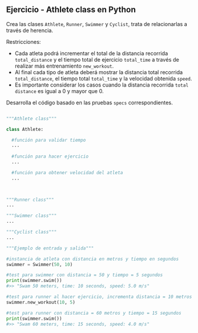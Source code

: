 ## Ejercicio - Athlete class en Python

Crea las clases `Athlete`, `Runner`, `Swimmer` y `Cyclist`, trata de relacionarlas a través de herencia. 

Restricciones:

- Cada atleta podrá incrementar el total de la distancia recorrida `total_distance` y el tiempo total de ejercicio `total_time` a través de realizar más entrenamiento `new_workout`. 
- Al final cada tipo de atleta deberá mostrar la distancia total recorrida `total_distance`, el tiempo total `total_time` y la velocidad obtenida `speed`. 
- Es importante considerar los casos cuando la distancia recorrida `total distance` es igual a 0 y mayor que 0. 

Desarrolla el código basado en las pruebas `specs` correspondientes.

```python

"""Athlete class"""

class Athlete:

  #función para validar tiempo
  ...
  
  #función para hacer ejercicio
  ...

  #función para obtener velocidad del atleta
  ...
  


"""Runner class"""
...

"""Swimmer class"""
...

"""Cyclist class"""
...

```

```python
"""Ejemplo de entrada y salida"""

#instancia de atleta con distancia en metros y tiempo en segundos
swimmer = Swimmer(50, 10)

#test para swimmer con distancia = 50 y tiempo = 5 segundos
print(swimmer.swim())
#>> "Swam 50 meters, time: 10 seconds, speed: 5.0 m/s"

#test para runner al hacer ejercicio, incrementa distancia = 10 metros y tiempo = 5 segundos
swimmer.new_workout(10, 5)

#test para runner con distancia = 60 metros y tiempo = 15 segundos
print(swimmer.swim())
#>> "Swam 60 meters, time: 15 seconds, speed: 4.0 m/s"

```

